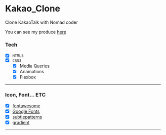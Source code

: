 # Kakao_Clone
Clone KakaoTalk with Nomad coder  

You can see my produce [here](https://unluckyjung.github.io/Kakao_Clone/)

### Tech
- [x] `HTML5`
- [x] `CSS3`
  - [x] Media Queries
  - [x] Anamations
  - [x] Flexbox
  
---
  
### Icon, Font... ETC
- [x] [fontawesome](https://fontawesome.com/)
- [x] [Google Fonts](https://fonts.google.com/)
- [x] [subtlepatterns](https://www.toptal.com/designers/subtlepatterns/)
- [x] [gradient](https://uigradients.com/)

---
